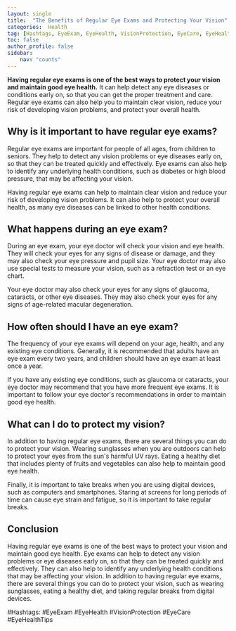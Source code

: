 ```yaml
---
layout: single
title:  "The Benefits of Regular Eye Exams and Protecting Your Vision"
categories:  Health
tag: [Hashtags, EyeExam, EyeHealth, VisionProtection, EyeCare, EyeHealthTips, ]
toc: false
author_profile: false
sidebar:
    nav: "counts"
---
```

    
**Having regular eye exams is one of the best ways to protect your vision and maintain good eye health.** It can help detect any eye diseases or conditions early on, so that you can get the proper treatment and care. Regular eye exams can also help you to maintain clear vision, reduce your risk of developing vision problems, and protect your overall health. 

## Why is it important to have regular eye exams?

Regular eye exams are important for people of all ages, from children to seniors. They help to detect any vision problems or eye diseases early on, so that they can be treated quickly and effectively. Eye exams can also help to identify any underlying health conditions, such as diabetes or high blood pressure, that may be affecting your vision. 

Having regular eye exams can help to maintain clear vision and reduce your risk of developing vision problems. It can also help to protect your overall health, as many eye diseases can be linked to other health conditions. 

## What happens during an eye exam?

During an eye exam, your eye doctor will check your vision and eye health. They will check your eyes for any signs of disease or damage, and they may also check your eye pressure and pupil size. Your eye doctor may also use special tests to measure your vision, such as a refraction test or an eye chart. 

Your eye doctor may also check your eyes for any signs of glaucoma, cataracts, or other eye diseases. They may also check your eyes for any signs of age-related macular degeneration. 

## How often should I have an eye exam?

The frequency of your eye exams will depend on your age, health, and any existing eye conditions. Generally, it is recommended that adults have an eye exam every two years, and children should have an eye exam at least once a year. 

If you have any existing eye conditions, such as glaucoma or cataracts, your eye doctor may recommend that you have more frequent eye exams. It is important to follow your eye doctor's recommendations in order to maintain good eye health. 

## What can I do to protect my vision?

In addition to having regular eye exams, there are several things you can do to protect your vision. Wearing sunglasses when you are outdoors can help to protect your eyes from the sun's harmful UV rays. Eating a healthy diet that includes plenty of fruits and vegetables can also help to maintain good eye health. 

Finally, it is important to take breaks when you are using digital devices, such as computers and smartphones. Staring at screens for long periods of time can cause eye strain and fatigue, so it is important to take regular breaks. 

## Conclusion

Having regular eye exams is one of the best ways to protect your vision and maintain good eye health. Eye exams can help to detect any vision problems or eye diseases early on, so that they can be treated quickly and effectively. They can also help to identify any underlying health conditions that may be affecting your vision. In addition to having regular eye exams, there are several things you can do to protect your vision, such as wearing sunglasses, eating a healthy diet, and taking regular breaks from digital devices. 

#Hashtags:
#EyeExam #EyeHealth #VisionProtection #EyeCare #EyeHealthTips